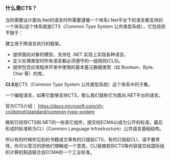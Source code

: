 ### 什么是CTS？

当你需要设计面向.Net的语言时所需要遵循一个体系(.Net平台下的语言都支持的一个体系)这个体系就是CTS（Common Type System 公共类型系统），它包括但不限于：

建立用于跨语言执行的框架。

- 提供面向对象的模型，支持在 .NET 实现上实现各种语言。
- 定义处理类型时所有语言都必须遵守的一组规则(CLS)。
- 提供包含应用程序开发中使用的基本基元数据类型（如 Boolean、Byte、Char 等）的库。

***CLS***是CTS（Common Type System 公共类型系统）这个体系中的子集。

一个编程语言，如果它能够支持CTS，那么我们就称它为面向.NET平台的语言。

官方CTS介绍： https://docs.microsoft.com/zh-cn/dotnet/standard/common-type-system 

微软已经将CTS和.NET的一些其它组件，提交给ECMA以成为公开的标准，最后形成的标准称为CLI（Common Language Infrastructure）公共语言基础结构。

所以有的时候你见到的书籍或文章有的只提起CTS，有的只提起CLI，请不要奇怪，你可以宽泛的把他们理解成一个意思，CLI是微软将CTS等内容提交给国际组织计算机制造联合会ECMA的一个工业标准。